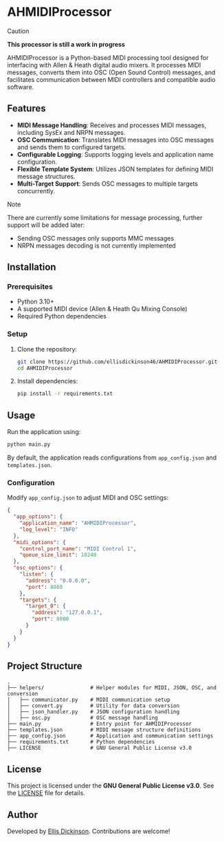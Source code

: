 # AHMIDIProcessor
> [!CAUTION]
> **This processor is still a work in progress**

AHMIDIProcessor is a Python-based MIDI processing tool designed for interfacing with Allen & Heath digital audio mixers. It processes MIDI messages, converts them into OSC (Open Sound Control) messages, and facilitates communication between MIDI controllers and compatible audio software.

## Features

- **MIDI Message Handling**: Receives and processes MIDI messages, including SysEx and NRPN messages.
- **OSC Communication**: Translates MIDI messages into OSC messages and sends them to configured targets.
- **Configurable Logging**: Supports logging levels and application name configuration.
- **Flexible Template System**: Utilizes JSON templates for defining MIDI message structures.
- **Multi-Target Support**: Sends OSC messages to multiple targets concurrently.

> [!NOTE]
> There are currently some limitations for message processing, further support will be added later:
> * Sending OSC messages only supports MMC messages
> * NRPN messages decoding is not currently implemented

## Installation

### Prerequisites
- Python 3.10+
- A supported MIDI device (Allen & Heath Qu Mixing Console)
- Required Python dependencies

### Setup
1. Clone the repository:
   ```sh
   git clone https://github.com/ellisdickinson46/AHMIDIProcessor.git
   cd AHMIDIProcessor
   ```

2. Install dependencies:
   ```sh
   pip install -r requirements.txt
   ```

## Usage

Run the application using:
```sh
python main.py
```
By default, the application reads configurations from `app_config.json` and `templates.json`.

### Configuration

Modify `app_config.json` to adjust MIDI and OSC settings:

```json
{
  "app_options": {
    "application_name": "AHMIDIProcessor",
    "log_level": "INFO"
  },
  "midi_options": {
    "control_port_name": "MIDI Control 1",
    "queue_size_limit": 10240
  },
  "osc_options": {
    "listen": {
      "address": "0.0.0.0",
      "port": 8080
    },
    "targets": {
      "target_0": {
        "address": "127.0.0.1",
        "port": 8000
      }
    }
  }
}
```

## Project Structure

```
.
├── helpers/               # Helper modules for MIDI, JSON, OSC, and conversion
│   ├── communicator.py    # MIDI communication setup
│   ├── convert.py         # Utility for data conversion
│   ├── json_handler.py    # JSON configuration handling
│   ├── osc.py             # OSC message handling
├── main.py                # Entry point for AHMIDIProcessor
├── templates.json         # MIDI message structure definitions
├── app_config.json        # Application and communication settings
├── requirements.txt       # Python dependencies
├── LICENSE                # GNU General Public License v3.0
```

## License

This project is licensed under the **GNU General Public License v3.0**. See the [LICENSE](LICENSE) file for details.

## Author

Developed by [Ellis Dickinson](https://github.com/ellisdickinson46). Contributions are welcome!